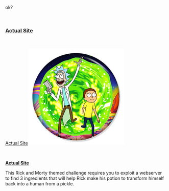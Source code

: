 <p>ok?</p><br>
<h3><a href="https://tryhackme.com/room/picklerick">Actual Site</a></h3><br>
<p><a href="https://tryhackme.com/room/picklerick">Actual Site</a><img src="https://raw.githubusercontent.com/DJShankyShoe/Website/master/assets/Platforms/TryHackMe/Pickle%20Rick/pb.png" alt="Pickle Rick"/><p><br>
  
**[Actual Site](https://tryhackme.com/room/picklerick)**<br>

<p>This Rick and Morty themed challenge requires you to exploit a webserver to find 3 ingredients that will help Rick make his potion to transform himself back into a human from a pickle.<p>
